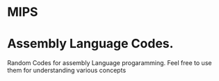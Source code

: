 # MIPS
<h1>Assembly Language Codes.</h1>
Random Codes for assembly Language progaramming. 
Feel free to use them for understanding various concepts 
